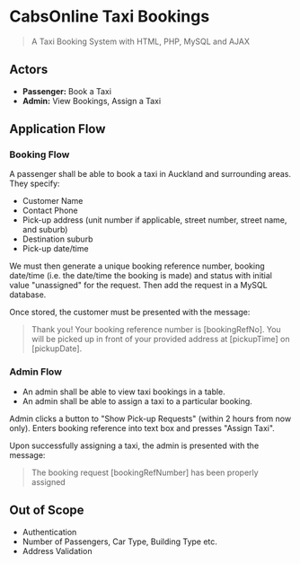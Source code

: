 # CabsOnline Taxi Bookings

> A Taxi Booking System with HTML, PHP, MySQL and AJAX

## Actors

- **Passenger:** Book a Taxi
- **Admin:** View Bookings, Assign a Taxi

## Application Flow

### Booking Flow

A passenger shall be able to book a taxi in Auckland and surrounding areas.
They specify:

- Customer Name
- Contact Phone
- Pick-up address (unit number if applicable, street number, street name, and suburb)
- Destination suburb
- Pick-up date/time

We must then generate a unique booking reference number, booking date/time (i.e. the date/time the booking is made) and status with initial value "unassigned" for the request.
Then add the request in a MySQL database.

Once stored, the customer must be presented with the message:

> Thank you! Your booking reference number is [bookingRefNo]. You will be picked up in front of your provided address at [pickupTime] on [pickupDate].

### Admin Flow

- An admin shall be able to view taxi bookings in a table.
- An admin shall be able to assign a taxi to a particular booking.

Admin clicks a button to "Show Pick-up Requests" (within 2 hours from now only).
Enters booking reference into text box and presses "Assign Taxi".

Upon successfully assigning a taxi, the admin is presented with the message:

> The booking request [bookingRefNumber] has been properly assigned

## Out of Scope

- Authentication
- Number of Passengers, Car Type, Building Type etc.
- Address Validation
